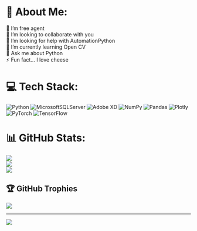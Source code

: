 # 💫 About Me:
🔭 I’m free agent<br>👯 I’m looking to collaborate with you<br>🤝 I’m looking for help with AutomationPython<br>🌱 I’m currently learning Open CV<br>💬 Ask me about Python<br>⚡ Fun fact... I love cheese


# 💻 Tech Stack:
![Python](https://img.shields.io/badge/python-3670A0?style=for-the-badge&logo=python&logoColor=ffdd54) ![MicrosoftSQLServer](https://img.shields.io/badge/Microsoft%20SQL%20Sever-CC2927?style=for-the-badge&logo=microsoft%20sql%20server&logoColor=white) ![Adobe XD](https://img.shields.io/badge/Adobe%20XD-470137?style=for-the-badge&logo=Adobe%20XD&logoColor=#FF61F6) ![NumPy](https://img.shields.io/badge/numpy-%23013243.svg?style=for-the-badge&logo=numpy&logoColor=white) ![Pandas](https://img.shields.io/badge/pandas-%23150458.svg?style=for-the-badge&logo=pandas&logoColor=white) ![Plotly](https://img.shields.io/badge/Plotly-%233F4F75.svg?style=for-the-badge&logo=plotly&logoColor=white) ![PyTorch](https://img.shields.io/badge/PyTorch-%23EE4C2C.svg?style=for-the-badge&logo=PyTorch&logoColor=white) ![TensorFlow](https://img.shields.io/badge/TensorFlow-%23FF6F00.svg?style=for-the-badge&logo=TensorFlow&logoColor=white)
# 📊 GitHub Stats:
![](https://github-readme-stats.vercel.app/api?username=Mrbluess&theme=dark&hide_border=false&include_all_commits=false&count_private=false)<br/>
![](https://github-readme-streak-stats.herokuapp.com/?user=Mrbluess&theme=dark&hide_border=false)<br/>
![](https://github-readme-stats.vercel.app/api/top-langs/?username=Mrbluess&theme=dark&hide_border=false&include_all_commits=false&count_private=false&layout=compact)

## 🏆 GitHub Trophies
![](https://github-profile-trophy.vercel.app/?username=Mrbluess&theme=radical&no-frame=false&no-bg=true&margin-w=4)

---
[![](https://visitcount.itsvg.in/api?id=Mrbluess&icon=0&color=0)](https://visitcount.itsvg.in)

<!-- Proudly created with GPRM ( https://gprm.itsvg.in ) -->
